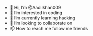 - 👋 Hi, I’m @Aadilkhan009
- 👀 I’m interested in coding 
- 🌱 I’m currently learning hacking 
- 💞️ I’m looking to collaborate on 
- 📫 How to reach me follow me friends 

<!---
Aadilkhan009/Aadilkhan009 is a ✨ special ✨ repository because its `README.md` (this file) appears on your GitHub profile.
You can click the Preview link to take a look at your changes.
--->
